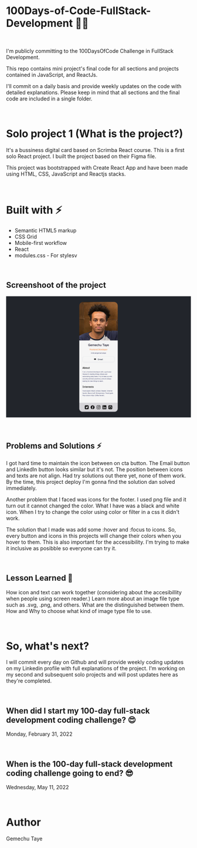 # 100Days-of-Code-FullStack-Development 🚀💪

</br>

I'm publicly committing to the 100DaysOfCode Challenge in FullStack Development. 

This repo contains mini project's final code for all sections and projects contained in JavaScript, and ReactJs.

I'll commit on a daily basis and provide weekly updates on the code with detailed explanations.
Please keep in mind that all sections and the final code are included in a single folder.

</br>

# Solo project 1 (What is the project?) 


It's a bussiness digital card based on Scrimba React course. This is a first solo React project. I built the project based on their Figma file.


This project was bootstrapped with Create React App and have been made using HTML, CSS, JavaScript and Reactjs stacks. 

</br>

# Built with ⚡️
 
- Semantic HTML5 markup
- CSS Grid
- Mobile-first workflow
- React
- modules.css - For stylesv

</br>

## Screenshoot of the project 

![This is an image](https://github.com/Gemechu-Taye/100Days-of-Code-FullStack-Development/blob/main/Day-5-Solo-Project/solo-project-screenshoot.png)

</br>

## Problems and Solutions ⚡️
I got hard time to maintain the icon between on cta button. The Email button and LinkedIn button looks similar but it's not. The position between icons and texts are not align. Had try solutions out there yet, none of them work. By the time, this project deploy I'm gonna find the solution dan solved immediately.

Another problem that I faced was icons for the footer. I used png file and it turn out it cannot changed the color. What I have was a black and white icon. When I try to change the color using color or filter in a css it didn't work.

The solution that I made was add some :hover and :focus to icons. So, every button and icons in this projects will change their colors when you hover to them. This is also important for the accessibility. I'm trying to make it inclusive as posibble so everyone can try it.

</br>

## Lesson Learned 🧐
How icon and text can work together (considering about the accesibillity when people using screen reader.)
Learn more about an image file type such as .svg, .png, and others. What are the distinguished between them. How and Why to choose what kind of image type file to use.

</br>

# So, what's next?
I will commit every day on Github and will provide weekly coding updates on my Linkedin profile with full explanations of the project. I'm working on my second and subsequent solo projects and will post updates here as they're completed.


</br>


## When did I start my 100-day full-stack development coding challenge? 😍

Monday, February 31, 2022

</br>

## When is the 100-day full-stack development coding challenge going to end? 😎

Wednesday, May 11, 2022

</br>

# Author
Gemechu Taye 

